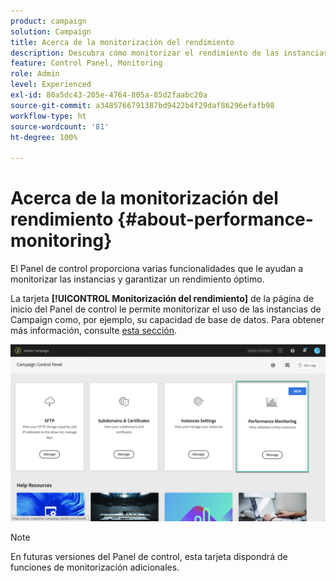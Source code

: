 ```yaml
---
product: campaign
solution: Campaign
title: Acerca de la monitorización del rendimiento
description: Descubra cómo monitorizar el rendimiento de las instancias en el Panel de control
feature: Control Panel, Monitoring
role: Admin
level: Experienced
exl-id: 80a5dc43-205e-4764-805a-85d2faabc20a
source-git-commit: a3485766791387bd9422b4f29daf86296efafb98
workflow-type: ht
source-wordcount: '81'
ht-degree: 100%

---
```


# Acerca de la monitorización del rendimiento {#about-performance-monitoring}

El Panel de control proporciona varias funcionalidades que le ayudan a monitorizar las instancias y garantizar un rendimiento óptimo.

La tarjeta **[!UICONTROL Monitorización del rendimiento]** de la página de inicio del Panel de control le permite monitorizar el uso de las instancias de Campaign como, por ejemplo, su capacidad de base de datos. Para obtener más información, consulte [esta sección](../../performance-monitoring/using/database-monitoring.md).

![](assets/performance_card.png)

>[!NOTE]
>
>En futuras versiones del Panel de control, esta tarjeta dispondrá de funciones de monitorización adicionales.

